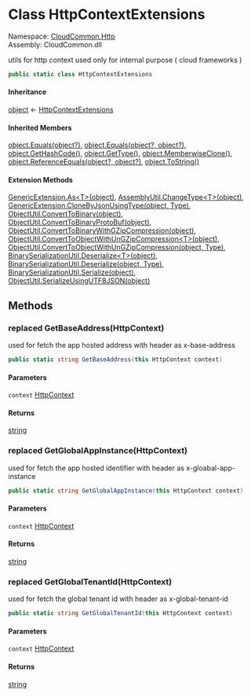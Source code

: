 #  Class HttpContextExtensions

Namespace: [CloudCommon.Http](CloudCommon.Http.md)  
Assembly: CloudCommon.dll  

utils for http context used only for internal purpose ( cloud frameworks )

```csharp
public static class HttpContextExtensions
```

#### Inheritance

[object](https://learn.microsoft.com/dotnet/api/system.object) ← 
[HttpContextExtensions](CloudCommon.Http.HttpContextExtensions.md)

#### Inherited Members

[object.Equals\(object?\)](https://learn.microsoft.com/dotnet/api/system.object.equals\#system\-object\-equals\(system\-object\)), 
[object.Equals\(object?, object?\)](https://learn.microsoft.com/dotnet/api/system.object.equals\#system\-object\-equals\(system\-object\-system\-object\)), 
[object.GetHashCode\(\)](https://learn.microsoft.com/dotnet/api/system.object.gethashcode), 
[object.GetType\(\)](https://learn.microsoft.com/dotnet/api/system.object.gettype), 
[object.MemberwiseClone\(\)](https://learn.microsoft.com/dotnet/api/system.object.memberwiseclone), 
[object.ReferenceEquals\(object?, object?\)](https://learn.microsoft.com/dotnet/api/system.object.referenceequals), 
[object.ToString\(\)](https://learn.microsoft.com/dotnet/api/system.object.tostring)

#### Extension Methods

[GenericExtension.As<T\>\(object\)](CloudCommon.Extensions.GenericExtension.md\#CloudCommon\_Extensions\_GenericExtension\_As\_\_1\_System\_Object\_), 
[AssemblyUtil.ChangeType<T\>\(object\)](CloudCommon.Utils.AssemblyUtil.md\#CloudCommon\_Utils\_AssemblyUtil\_ChangeType\_\_1\_System\_Object\_), 
[GenericExtension.CloneByJsonUsingType\(object, Type\)](CloudCommon.Extensions.GenericExtension.md\#CloudCommon\_Extensions\_GenericExtension\_CloneByJsonUsingType\_System\_Object\_System\_Type\_), 
[ObjectUtil.ConvertToBinary\(object\)](CloudCommon.Utils.ObjectUtil.md\#CloudCommon\_Utils\_ObjectUtil\_ConvertToBinary\_System\_Object\_), 
[ObjectUtil.ConvertToBinaryProtoBuf\(object\)](CloudCommon.Utils.ObjectUtil.md\#CloudCommon\_Utils\_ObjectUtil\_ConvertToBinaryProtoBuf\_System\_Object\_), 
[ObjectUtil.ConvertToBinaryWithGZipCompression\(object\)](CloudCommon.Utils.ObjectUtil.md\#CloudCommon\_Utils\_ObjectUtil\_ConvertToBinaryWithGZipCompression\_System\_Object\_), 
[ObjectUtil.ConvertToObjectWithUnGZipCompression<T\>\(object\)](CloudCommon.Utils.ObjectUtil.md\#CloudCommon\_Utils\_ObjectUtil\_ConvertToObjectWithUnGZipCompression\_\_1\_System\_Object\_), 
[ObjectUtil.ConvertToObjectWithUnGZipCompression\(object, Type\)](CloudCommon.Utils.ObjectUtil.md\#CloudCommon\_Utils\_ObjectUtil\_ConvertToObjectWithUnGZipCompression\_System\_Object\_System\_Type\_), 
[BinarySerializationUtil.Deserialize<T\>\(object\)](CloudCommon.Utils.BinarySerializationUtil.md\#CloudCommon\_Utils\_BinarySerializationUtil\_Deserialize\_\_1\_System\_Object\_), 
[BinarySerializationUtil.Deserialize\(object, Type\)](CloudCommon.Utils.BinarySerializationUtil.md\#CloudCommon\_Utils\_BinarySerializationUtil\_Deserialize\_System\_Object\_System\_Type\_), 
[BinarySerializationUtil.Serialize\(object\)](CloudCommon.Utils.BinarySerializationUtil.md\#CloudCommon\_Utils\_BinarySerializationUtil\_Serialize\_System\_Object\_), 
[ObjectUtil.SerializeUsingUTF8JSON\(object\)](CloudCommon.Utils.ObjectUtil.md\#CloudCommon\_Utils\_ObjectUtil\_SerializeUsingUTF8JSON\_System\_Object\_)

## Methods

### replaced GetBaseAddress\(HttpContext\)

used for fetch the app hosted address with header as x-base-address

```csharp
public static string GetBaseAddress(this HttpContext context)
```

#### Parameters

`context` [HttpContext](https://learn.microsoft.com/dotnet/api/microsoft.aspnetcore.http.httpcontext)

#### Returns

 [string](https://learn.microsoft.com/dotnet/api/system.string)

### replaced GetGlobalAppInstance\(HttpContext\)

used for fetch the app hosted identifier with header as x-gloabal-app-instance

```csharp
public static string GetGlobalAppInstance(this HttpContext context)
```

#### Parameters

`context` [HttpContext](https://learn.microsoft.com/dotnet/api/microsoft.aspnetcore.http.httpcontext)

#### Returns

 [string](https://learn.microsoft.com/dotnet/api/system.string)

### replaced GetGlobalTenantId\(HttpContext\)

used for fetch the global tenant id with header as x-global-tenant-id

```csharp
public static string GetGlobalTenantId(this HttpContext context)
```

#### Parameters

`context` [HttpContext](https://learn.microsoft.com/dotnet/api/microsoft.aspnetcore.http.httpcontext)

#### Returns

 [string](https://learn.microsoft.com/dotnet/api/system.string)

